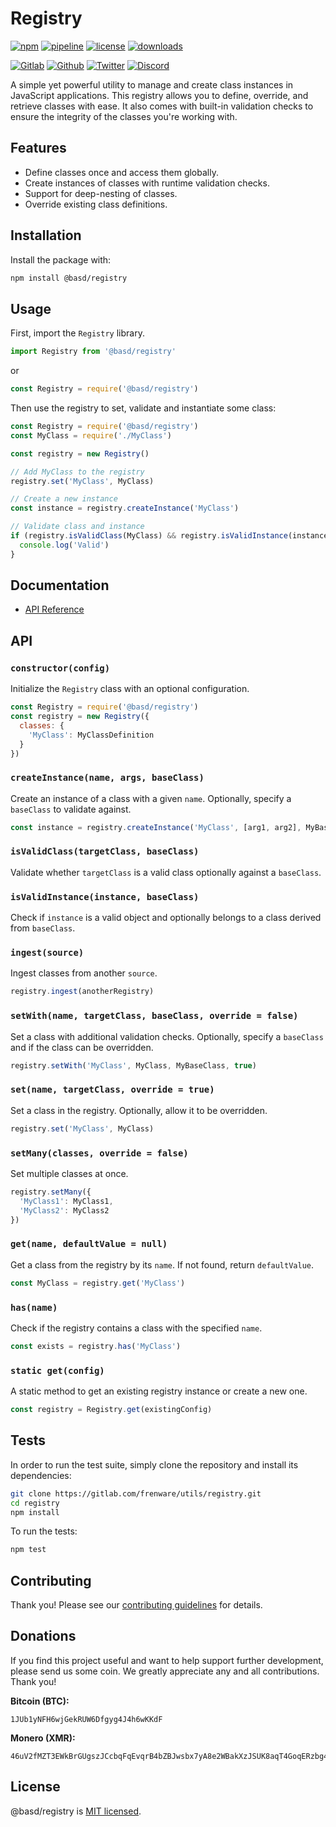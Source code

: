 # Registry

[![npm](https://img.shields.io/npm/v/@basd/registry?style=flat&logo=npm)](https://www.npmjs.com/package/@basd/registry)
[![pipeline](https://gitlab.com/frenware/utils/registry/badges/master/pipeline.svg)](https://gitlab.com/frenware/utils/registry/-/pipelines)
[![license](https://img.shields.io/npm/l/@basd/registry)](https://gitlab.com/frenware/utils/registry/-/blob/master/LICENSE)
[![downloads](https://img.shields.io/npm/dw/@basd/registry)](https://www.npmjs.com/package/@basd/registry) 

[![Gitlab](https://img.shields.io/badge/Gitlab%20-%20?logo=gitlab&color=%23383a40)](https://gitlab.com/frenware/utils/registry)
[![Github](https://img.shields.io/badge/Github%20-%20?logo=github&color=%23383a40)](https://github.com/basedwon/registry)
[![Twitter](https://img.shields.io/badge/@basdwon%20-%20?logo=twitter&color=%23383a40)](https://twitter.com/basdwon)
[![Discord](https://img.shields.io/badge/Basedwon%20-%20?logo=discord&color=%23383a40)](https://discordapp.com/users/basedwon)

A simple yet powerful utility to manage and create class instances in JavaScript applications. This registry allows you to define, override, and retrieve classes with ease. It also comes with built-in validation checks to ensure the integrity of the classes you're working with.

## Features

- Define classes once and access them globally.
- Create instances of classes with runtime validation checks.
- Support for deep-nesting of classes.
- Override existing class definitions.

## Installation

Install the package with:

```bash
npm install @basd/registry
```

## Usage

First, import the `Registry` library.

```js
import Registry from '@basd/registry'
```
or
```js
const Registry = require('@basd/registry')
```

Then use the registry to set, validate and instantiate some class:

```js
const Registry = require('@basd/registry')
const MyClass = require('./MyClass')

const registry = new Registry()

// Add MyClass to the registry
registry.set('MyClass', MyClass)

// Create a new instance
const instance = registry.createInstance('MyClass')

// Validate class and instance
if (registry.isValidClass(MyClass) && registry.isValidInstance(instance)) {
  console.log('Valid')
}
```

## Documentation

- [API Reference](/docs/api.md)

## API

### `constructor(config)`

Initialize the `Registry` class with an optional configuration.

```js
const Registry = require('@basd/registry')
const registry = new Registry({
  classes: {
    'MyClass': MyClassDefinition
  }
})
```

### `createInstance(name, args, baseClass)`

Create an instance of a class with a given `name`. Optionally, specify a `baseClass` to validate against.

```js
const instance = registry.createInstance('MyClass', [arg1, arg2], MyBaseClass)
```

### `isValidClass(targetClass, baseClass)`

Validate whether `targetClass` is a valid class optionally against a `baseClass`.

### `isValidInstance(instance, baseClass)`

Check if `instance` is a valid object and optionally belongs to a class derived from `baseClass`.

### `ingest(source)`

Ingest classes from another `source`.

```js
registry.ingest(anotherRegistry)
```

### `setWith(name, targetClass, baseClass, override = false)`

Set a class with additional validation checks. Optionally, specify a `baseClass` and if the class can be overridden.

```js
registry.setWith('MyClass', MyClass, MyBaseClass, true)
```

### `set(name, targetClass, override = true)`

Set a class in the registry. Optionally, allow it to be overridden.

```js
registry.set('MyClass', MyClass)
```

### `setMany(classes, override = false)`

Set multiple classes at once.

```js
registry.setMany({
  'MyClass1': MyClass1,
  'MyClass2': MyClass2
})
```

### `get(name, defaultValue = null)`

Get a class from the registry by its `name`. If not found, return `defaultValue`.

```js
const MyClass = registry.get('MyClass')
```

### `has(name)`

Check if the registry contains a class with the specified `name`.

```js
const exists = registry.has('MyClass')
```

### `static get(config)`

A static method to get an existing registry instance or create a new one.

```js
const registry = Registry.get(existingConfig)
```

## Tests

In order to run the test suite, simply clone the repository and install its dependencies:

```bash
git clone https://gitlab.com/frenware/utils/registry.git
cd registry
npm install
```

To run the tests:

```bash
npm test
```

## Contributing

Thank you! Please see our [contributing guidelines](/docs/contributing.md) for details.

## Donations

If you find this project useful and want to help support further development, please send us some coin. We greatly appreciate any and all contributions. Thank you!

**Bitcoin (BTC):**
```
1JUb1yNFH6wjGekRUW6Dfgyg4J4h6wKKdF
```

**Monero (XMR):**
```
46uV2fMZT3EWkBrGUgszJCcbqFqEvqrB4bZBJwsbx7yA8e2WBakXzJSUK8aqT4GoqERzbg4oKT2SiPeCgjzVH6VpSQ5y7KQ
```

## License

@basd/registry is [MIT licensed](https://gitlab.com/frenware/utils/registry/-/blob/master/LICENSE).
